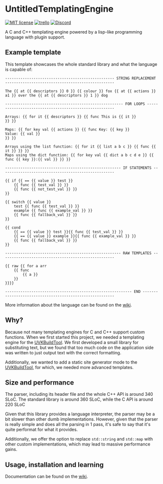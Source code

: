 # UntitledTemplatingEngine
[![MIT license](https://img.shields.io/badge/License-MIT-blue.svg)](https://lbesson.mit-license.org/)
[![trello](https://img.shields.io/badge/Trello-UDE-blue])](https://trello.com/b/HmfuRY2K/untitleddesktop)
[![Discord](https://img.shields.io/discord/717037253292982315.svg?label=&logo=discord&logoColor=ffffff&color=7389D8&labelColor=6A7EC2)](https://discord.gg/4wgH8ZE)

A C and C++ templating engine powered by a lisp-like programming language with plugin support.

## Example template
This template showcases the whole standard library and what the language is capable of:
```liquid
-------------------------------------------------- STRING REPLACEMENT --------------------------------------------------

The {{ at {{ descriptors }} 0 }} {{ colour }} fox {{ at {{ actions }} a1 }} over the {{ at {{ descriptors }} 1 }} dog

------------------------------------------------------ FOR LOOPS -------------------------------------------------------

Arrays: {{ for it {{ descriptors }} {{ func This is {{ it }}
}} }}

Maps: {{ for key val {{ actions }} {{ func Key: {{ key }}
Value: {{ val }}
}} }}

Arrays using the list function: {{ for it {{ list a b c }} {{ func {{ it }} }} }}
Maps using the dict function: {{ for key val {{ dict a b c d e }} {{ func {{ key }}:{{ val }} }} }}

----------------------------------------------------- IF STATEMENTS ----------------------------------------------------

{{ if {{ == {{ value }} test }}
    {{ func {{ test_val }} }}
    {{ func {{ not_test_val }} }}
}}

{{ switch {{ value }}
    test {{ func {{ test_val }} }}
    example {{ func {{ example_val }} }}
    {{ func {{ fallback_val }} }}
}}

{{ cond
    {{ == {{ value }} test }}{{ func {{ test_val }} }}
    {{ == {{ value }} example }}{{ func {{ example_val }} }}
    {{ func {{ fallback_val }} }}
}}

----------------------------------------------------- RAW TEMPLATES ----------------------------------------------------

{{ raw {{ for a arr
    {{ func
        {{ a }}
    }}
}}}}

---------------------------------------------------------- END ---------------------------------------------------------
```
More information about the language can be found on the 
[wiki](https://github.com/MadLadSquad/UntitledTemplatingEngine/wiki/).

## Why?
Because not many templating engines for C and C++ support custom functions. When we first started this project, we 
needed a templating engine for the [UVKBuildTool](https://github.com/MadLadSquad/UVKBuildTool). We first developed a
small library for substituting text, but we found that too much code on the application side was written to just output
text with the correct formatting.

Additionally, we wanted to add a static site generator mode to the 
[UVKBuildTool](https://github.com/MadLadSquad/UVKBuildTool), for which, we needed more advanced templates.

## Size and performance
The parser, including its header file and the whole C++ API is around 340 SLoC. The standard library is around 360 SLoC,
while the C API is around 220 SLoC

Given that this library provides a language interpreter, the parser may be a bit slower than other dumb implementations.
However, given that the parser is really simple and does all the parsing in 1 pass, it's safe to say that it's quite
performat for what it provides.

Additionally, we offer the option to replace `std::string` and `std::map` with other custom implementations, which may
lead to massive performance gains.

## Usage, installation and learning
Documentation can be found on the [wiki](https://github.com/MadLadSquad/UntitledTemplatingEngine/wiki/).
